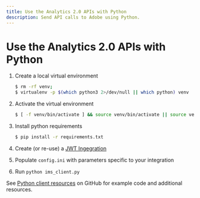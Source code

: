 ```yaml
---
title: Use the Analytics 2.0 APIs with Python
description: Send API calls to Adobe using Python.
---
```


# Use the Analytics 2.0 APIs with Python

1. Create a local virtual environment
    
    ```bash
    $ rm -rf venv;
    $ virtualenv -p $(which python3 2>/dev/null || which python) venv
    ```

2. Activate the virtual environment

    ```bash
    $ [ -f venv/bin/activate ] && source venv/bin/activate || source venv/Scripts/activate
    ```

3. Install python requirements

    ```bash
    $ pip install -r requirements.txt
    ```
   
4. Create (or re-use) a [JWT Ingegration](https://www.adobe.io/apis/experiencecloud/analytics/docs.html#!AdobeDocs/analytics-2.0-apis/master/jwt.md)

5. Populate `config.ini` with parameters specific to your integration

6. Run `python ims_client.py`

See [Python client resources](https://github.com/AdobeDocs/analytics-apis/tree/main/src/2.0/resources/python/) on GitHub for example code and additional resources.
